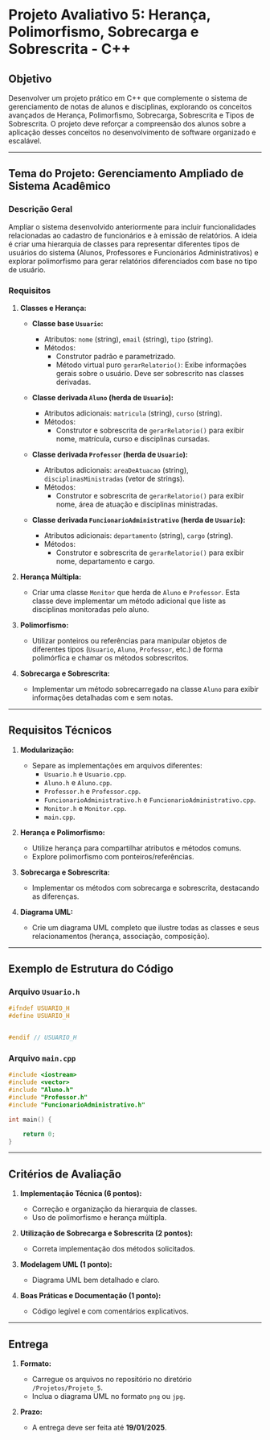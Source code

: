 # **Projeto Avaliativo 5: Herança, Polimorfismo, Sobrecarga e Sobrescrita - C++**

## **Objetivo**
Desenvolver um projeto prático em C++ que complemente o sistema de gerenciamento de notas de alunos e disciplinas, explorando os conceitos avançados de Herança, Polimorfismo, Sobrecarga, Sobrescrita e Tipos de Sobrescrita. O projeto deve reforçar a compreensão dos alunos sobre a aplicação desses conceitos no desenvolvimento de software organizado e escalável.

---

## **Tema do Projeto: Gerenciamento Ampliado de Sistema Acadêmico**

### **Descrição Geral**
Ampliar o sistema desenvolvido anteriormente para incluir funcionalidades relacionadas ao cadastro de funcionários e à emissão de relatórios. A ideia é criar uma hierarquia de classes para representar diferentes tipos de usuários do sistema (Alunos, Professores e Funcionários Administrativos) e explorar polimorfismo para gerar relatórios diferenciados com base no tipo de usuário.

### **Requisitos**

1. **Classes e Herança:**
   - **Classe base `Usuario`:**
     - Atributos: `nome` (string), `email` (string), `tipo` (string).
     - Métodos: 
       - Construtor padrão e parametrizado.
       - Método virtual puro `gerarRelatorio()`: Exibe informações gerais sobre o usuário. Deve ser sobrescrito nas classes derivadas.

   - **Classe derivada `Aluno` (herda de `Usuario`):**
     - Atributos adicionais: `matricula` (string), `curso` (string).
     - Métodos: 
       - Construtor e sobrescrita de `gerarRelatorio()` para exibir nome, matrícula, curso e disciplinas cursadas.

   - **Classe derivada `Professor` (herda de `Usuario`):**
     - Atributos adicionais: `areaDeAtuacao` (string), `disciplinasMinistradas` (vetor de strings).
     - Métodos:
       - Construtor e sobrescrita de `gerarRelatorio()` para exibir nome, área de atuação e disciplinas ministradas.

   - **Classe derivada `FuncionarioAdministrativo` (herda de `Usuario`):**
     - Atributos adicionais: `departamento` (string), `cargo` (string).
     - Métodos:
       - Construtor e sobrescrita de `gerarRelatorio()` para exibir nome, departamento e cargo.

2. **Herança Múltipla:**
   - Criar uma classe `Monitor` que herda de `Aluno` e `Professor`. Esta classe deve implementar um método adicional que liste as disciplinas monitoradas pelo aluno.

3. **Polimorfismo:**
   - Utilizar ponteiros ou referências para manipular objetos de diferentes tipos (`Usuario`, `Aluno`, `Professor`, etc.) de forma polimórfica e chamar os métodos sobrescritos.

4. **Sobrecarga e Sobrescrita:**
   - Implementar um método sobrecarregado na classe `Aluno` para exibir informações detalhadas com e sem notas.

---

## **Requisitos Técnicos**

1. **Modularização:**
   - Separe as implementações em arquivos diferentes:
     - `Usuario.h` e `Usuario.cpp`.
     - `Aluno.h` e `Aluno.cpp`.
     - `Professor.h` e `Professor.cpp`.
     - `FuncionarioAdministrativo.h` e `FuncionarioAdministrativo.cpp`.
     - `Monitor.h` e `Monitor.cpp`.
     - `main.cpp`.

2. **Herança e Polimorfismo:**
   - Utilize herança para compartilhar atributos e métodos comuns.
   - Explore polimorfismo com ponteiros/referências.

3. **Sobrecarga e Sobrescrita:**
   - Implementar os métodos com sobrecarga e sobrescrita, destacando as diferenças.

4. **Diagrama UML:**
   - Crie um diagrama UML completo que ilustre todas as classes e seus relacionamentos (herança, associação, composição).

---

## **Exemplo de Estrutura do Código**

### Arquivo `Usuario.h`
```cpp
#ifndef USUARIO_H
#define USUARIO_H


#endif // USUARIO_H
```

### Arquivo `main.cpp`
```cpp
#include <iostream>
#include <vector>
#include "Aluno.h"
#include "Professor.h"
#include "FuncionarioAdministrativo.h"

int main() {

    return 0;
}
```

---

## **Critérios de Avaliação**

1. **Implementação Técnica (6 pontos):**
   - Correção e organização da hierarquia de classes.
   - Uso de polimorfismo e herança múltipla.

2. **Utilização de Sobrecarga e Sobrescrita (2 pontos):**
   - Correta implementação dos métodos solicitados.

3. **Modelagem UML (1 ponto):**
   - Diagrama UML bem detalhado e claro.

4. **Boas Práticas e Documentação (1 ponto):**
   - Código legível e com comentários explicativos.

---

## **Entrega**

1. **Formato:**
   - Carregue os arquivos no repositório no diretório `/Projetos/Projeto_5`.
   - Inclua o diagrama UML no formato `png` ou `jpg`.

2. **Prazo:**
   - A entrega deve ser feita até **19/01/2025**.

